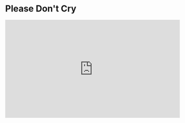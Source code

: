 <h1>Please Don't Cry</h1>

<iframe width="560" height="315" src="https://www.youtube.com/embed/jxRRMES0h0g" frameborder="0" allow="accelerometer; autoplay; encrypted-media; gyroscope; picture-in-picture" allowfullscreen></iframe>
